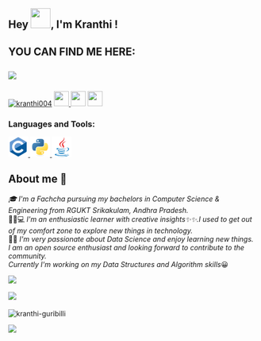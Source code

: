 ## Hey <img src="https://github.com/TheDudeThatCode/TheDudeThatCode/blob/5cce3990b494ce2fd14145ef804d9ceeab5a1ea3/Assets/Hi.gif" width="40" height="40">, I'm Kranthi !
## YOU CAN FIND ME HERE: <p align = "left"><img align="center" src="https://github.com/rajput2107/rajput2107/blob/master/Assets/Handshake.gif" height="30px" /></p>
<p align="left">
<a href="https://www.codechef.com/users/kranthi004" target="blank"><img src="https://cdn.jsdelivr.net/npm/simple-icons@3.1.0/icons/codechef.svg" alt="kranthi004" height="30" width="30" /></a>
<a href="https://www.linkedin.com/in/kranthi-guribilli-1a8b24206"><img src="https://drive.google.com/uc?export=view&id=105X_XE6VDLH5I0Ub7N7J5ewhzHsAbP52" width="30" height="30"> </a>
<a href="mailto:kranthiguribilli@gmail.com"><img src="https://drive.google.com/uc?export=view&id=10LLQP36INaHgDbBFRfxEhxzdsxZGBQAj" width="30" height="30"></a>
 <a href="https://twitter.com/KGuribilli"><img src="https://camo.githubusercontent.com/395dda360ae28377b7c3247581a88b20573883519c2be833cb64fbb37dcbcc1a/68747470733a2f2f63646e2e6a7364656c6976722e6e65742f6e706d2f73696d706c652d69636f6e734076332f69636f6e732f747769747465722e737667" width="30" height="30"></a>
  </p>
  <h3 align="left">Languages and Tools:</h3>
<p align="left"> <a href="https://www.cprogramming.com/" target="_blank"> <img src="https://raw.githubusercontent.com/devicons/devicon/master/icons/c/c-original.svg" alt="c" width="40" height="40"/> </a>
 <a href="https://www.python.org" target="_blank"> <img src="https://raw.githubusercontent.com/devicons/devicon/master/icons/python/python-original.svg" alt="python" width="40" height="40"/> </a> 
<a href="https://www.java.com" target="_blank"> <img src="https://raw.githubusercontent.com/devicons/devicon/master/icons/java/java-original.svg" alt="java" width="40" height="40"/> </a>
</p>


## About me 🚀
*🎓 I'm a Fachcha pursuing my bachelors in Computer Science & Engineering from RGUKT Srikakulam, Andhra Pradesh.*<br/>
👩‍🏫💻 *I'm an enthusiastic learner with creative insights✨✨.I used to get out of my comfort zone to explore new things in technology.*<br/>
👩‍💻 *I'm very passionate about Data Science and enjoy learning new things.*<br/>
   *I am an open source enthusiast and looking forward to contribute to the community.*<br/>
   *Currently I'm working on my Data Structures and Algorithm skills*😀

  ![](https://github-readme-stats.vercel.app/api?username=Kranthi-Guribilli&theme=gotham&show_icons=true)
  
![](https://github-readme-stats.vercel.app/api/top-langs/?username=kranthi-guribilli&theme=gotham)
<p><img align="center" src="https://github-readme-streak-stats.herokuapp.com/?user=kranthi-guribilli&layout=compact&locale=en&theme=gotham" alt="kranthi-guribilli" /></p>

  
  ![](https://komarev.com/ghpvc/?username=Kranthi-Guribilli&color=brightgreen&style=flat-square&label=VISITORS)
  

